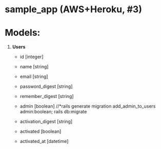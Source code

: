 # sample_app (AWS+Heroku, #3)

#     Models: 

1. **Users**

     - id    [integer]

     - name  [string]

     - email [string]
     
     - password_digest [string]
     
     - remember_digest [string]
     
     - admin [boolean] //*rails generate migration add_admin_to_users admin:boolean; rails db:migrate
     
     - activation_digest [string]
     
     - activated [boolean]
     
     - activated_at [datetime]